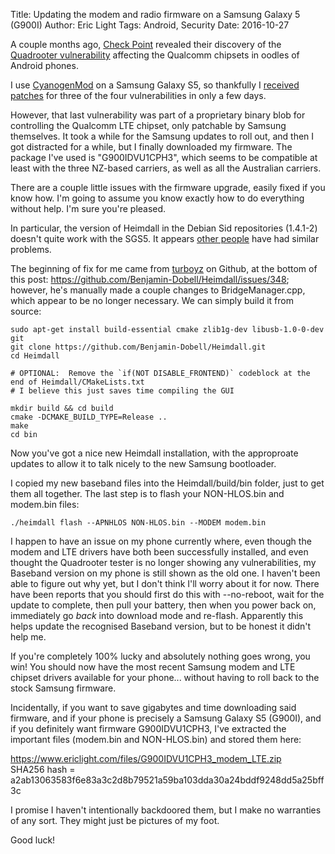 Title: Updating the modem and radio firmware on a Samsung Galaxy 5 (G900I)
Author: Eric Light
Tags: Android, Security
Date: 2016-10-27

A couple months ago, [Check Point](http://www.checkpoint.com) revealed their discovery of the [Quadrooter vulnerability](http://blog.checkpoint.com/2016/08/07/quadrooter/) affecting the Qualcomm chipsets in oodles of Android phones.

I use [CyanogenMod](http://www.cyanogenmod.org) on a Samsung Galaxy S5, so thankfully I [received patches](http://www.cyanogenmod.org/blog/cm-13-0-release-znh5y) for three of the four vulnerabilities in only a few days.

However, that last vulnerability was part of a proprietary binary blob for controlling the Qualcomm LTE chipset, only patchable by Samsung themselves.  It took a while for the Samsung updates to roll out, and then I got distracted for a while, but I finally downloaded my firmware.  The package I've used is "G900IDVU1CPH3", which seems to be compatible at least with the three NZ-based carriers, as well as all the Australian carriers.

There are a couple little issues with the firmware upgrade, easily fixed if you know how.  I'm going to assume you know exactly how to do everything without help.  I'm sure you're pleased.

In particular, the version of Heimdall in the Debian Sid repositories (1.4.1-2) doesn't quite work with the SGS5.  It appears [other people](https://www.google.com/search?q=ERROR%3A+Failed+to+send+request+to+end+PIT+file+transfer%21+samsung) have had similar problems.

The beginning of fix for me came from [turboyz](https://github.com/turboyz) on Github, at the bottom of this post:  <https://github.com/Benjamin-Dobell/Heimdall/issues/348>; however, he's manually made a couple changes to BridgeManager.cpp, which appear to be no longer necessary.  We can simply build it from source:

    sudo apt-get install build-essential cmake zlib1g-dev libusb-1.0-0-dev git
    git clone https://github.com/Benjamin-Dobell/Heimdall.git
    cd Heimdall

    # OPTIONAL:  Remove the `if(NOT DISABLE_FRONTEND)` codeblock at the end of Heimdall/CMakeLists.txt
    # I believe this just saves time compiling the GUI
    
    mkdir build && cd build
    cmake -DCMAKE_BUILD_TYPE=Release ..
    make
    cd bin 

Now you've got a nice new Heimdall installation, with the approproate updates to allow it to talk nicely to the new Samsung bootloader.

I copied my new baseband files into the Heimdall/build/bin folder, just to get them all together.  The last step is to flash your NON-HLOS.bin and modem.bin files:

    ./heimdall flash --APNHLOS NON-HLOS.bin --MODEM modem.bin

I happen to have an issue on my phone currently where, even though the modem and LTE drivers have both been successfully installed, and even thought the Quadrooter tester is no longer showing any vulnerabilities, my Baseband version on my phone is still shown as the old one.  I haven't been able to figure out why yet, but I don't think I'll worry about it for now.  There have been reports that you should first do this with --no-reboot, wait for the update to complete, then pull your battery, then when you power back on, immediately go _back_ into download mode and re-flash.  Apparently this helps update the recognised Baseband version, but to be honest it didn't help me.

If you're completely 100% lucky and absolutely nothing goes wrong, you win!  You should now have the most recent Samsung modem and LTE chipset drivers available for your phone... without having to roll back to the stock Samsung firmware.

Incidentally, if you want to save gigabytes and time downloading said firmware, and if your phone is precisely a Samsung Galaxy S5 (G900I), and if you definitely want firmware G900IDVU1CPH3, I've extracted the important files (modem.bin and NON-HLOS.bin) and stored them here:

<https://www.ericlight.com/files/G900IDVU1CPH3_modem_LTE.zip>  
SHA256 hash = a2ab13063583f6e83a3c2d8b79521a59ba103dda30a24bddf9248dd5a25bff3c  

I promise I haven't intentionally backdoored them, but I make no warranties of any sort.  They might just be pictures of my foot.

Good luck!
